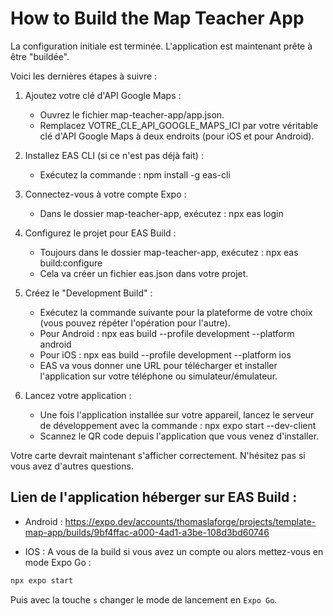 # How to Build the Map Teacher App

La configuration initiale est terminée. L'application
est maintenant prête à être "buildée".

Voici les dernières étapes à suivre :

  1. Ajoutez votre clé d'API Google Maps :
      * Ouvrez le fichier map-teacher-app/app.json.
      * Remplacez VOTRE_CLE_API_GOOGLE_MAPS_ICI par
        votre véritable clé d'API Google Maps à deux
        endroits (pour iOS et pour Android).

  2. Installez EAS CLI (si ce n'est pas déjà fait) :
      * Exécutez la commande : npm install -g eas-cli

  3. Connectez-vous à votre compte Expo :
      * Dans le dossier map-teacher-app, exécutez : npx 
        eas login

  4. Configurez le projet pour EAS Build :
      * Toujours dans le dossier map-teacher-app,
        exécutez : npx eas build:configure
      * Cela va créer un fichier eas.json dans votre
        projet.

  5. Créez le "Development Build" :
      * Exécutez la commande suivante pour la
        plateforme de votre choix (vous pouvez répéter
        l'opération pour l'autre).
      * Pour Android : npx eas build --profile 
        development --platform android
      * Pour iOS : npx eas build --profile development 
        --platform ios
      * EAS va vous donner une URL pour télécharger et
        installer l'application sur votre téléphone ou
        simulateur/émulateur.

  6. Lancez votre application :
      * Une fois l'application installée sur votre
        appareil, lancez le serveur de développement
        avec la commande : npx expo start --dev-client
      * Scannez le QR code depuis l'application que
        vous venez d'installer.

Votre carte devrait maintenant s'afficher
correctement. N'hésitez pas si vous avez d'autres
questions.

## Lien de l'application héberger sur EAS Build :

- Android : https://expo.dev/accounts/thomaslaforge/projects/template-map-app/builds/9bf4ffac-a000-4ad1-a3be-108d3bd60746

- IOS : A vous de la build si vous avez un compte ou alors mettez-vous en mode Expo Go :
```bash
npx expo start
```
Puis avec la touche `s` changer le mode de lancement en `Expo Go`.